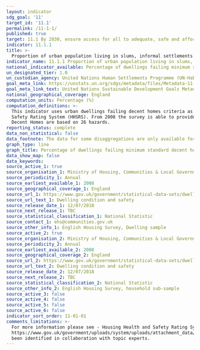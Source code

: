 ```yaml
---
layout: indicator
sdg_goal: '11'
target_id: '11.1'
permalink: /11-1-1/
published: true
target: 11.1 By 2030, ensure access for all to adequate, safe and affordable housing and basic services and upgrade slums
indicator: 11.1.1
title: >-
  Proportion of urban population living in slums, informal settlements or inadequate housing
indicator_name: 11.1.1 Proportion of urban population living in slums, informal settlements or inadequate housing
national_indicator_available: Percentage of dwellings failing minimum standard decent homes criteria
un_designated_tier: 1.0
un_custodian_agency: United Nations Human Settlements Programme (UN-Habitat)
goal_meta_link: https://unstats.un.org/sdgs/metadata/files/Metadata-11-01-01.pdf
goal_meta_link_text: United Nations Sustainable Development Goals Metadata (PDF 93.1 KB)
national_geographical_coverage: England
computation_units: Percentage (%)
computation_definitions: >-
  This indicator uses urban dwellings failing decent homes criteria as an approximation for ‘slums, informal settlements or inadequate housing’ as defined in UN global metadata. Homes failing the current minimum standard are those posing a Category 1 hazard under the Housing Health and
  Safety Rating System (HHSRS). From 2008 the survey is able to provide estimates based on 26 of the 29 hazards, however to maintain consistency and avoid a break in the time series decent homes estimates will be based on 15 hazards.  Estimates for the HHSRS in this report not related to
  Decent Homes are based on 26 hazards.
reporting_status: complete
data_non_statistical: false
data_footnote: The data for some disaggregations are only available for households, these can be viewed by first selecting 'Household' under unit types, and then the relevant option. 
graph_type: line
graph_title: Percentage of dwellings failing minimum standard decent homes criteria
data_show_map: false
data_keywords:  
source_active_1: true
source_organisation_1: Ministry of Housing, Communities & Local Government
source_periodicity_1: Annual
source_earliest_available_1: 2008
source_geographical_coverage_1: England
source_url_1: https://www.gov.uk/government/statistical-data-sets/dwelling-condition-and-safety
source_url_text_1: Dwelling condition and safety
source_release_date_1: 12/07/2018
source_next_release_1: TBC
source_statistical_classification_1: National Statistic 
source_contact_1: ehs@communities.gov.uk
source_other_info_1: English Housing Survey, Dwelling sample
source_active_2: true
source_organisation_2: Ministry of Housing, Communities & Local Government
source_periodicity_2: Annual
source_earliest_available_2: 2008
source_geographical_coverage_2: England
source_url_2: https://www.gov.uk/government/statistical-data-sets/dwelling-condition-and-safety
source_url_text_2: Dwelling condition and safety
source_release_date_2: 12/07/2018
source_next_release_2: TBC
source_statistical_classification_2: National Statistic 
source_other_info_2: English Housing Survey, household sub-sample
source_active_3: false
source_active_4: false
source_active_5: false
source_active_6: false
indicator_sort_order: 11-01-01
comments_limitations: >-
  For more information please see - Housing Health and Safety Rating System (HHSRS) at https://www.gov.uk/government/uploads/system/uploads/attachment_data/file/9425/150940.pdf and A Decent Home -Definition and guidance for implementation at
  https://www.gov.uk/government/uploads/system/uploads/attachment_data/file/7812/138355.pdf This indicator is being used as an approximation of the UN SDG Indicator. Where possible, we will work to identify or develop UK data to meet the global indicator specification. This indicator has
  been identified in collaboration with topic experts.
---
```


